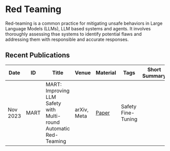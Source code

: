 # Red Teaming
Red-teaming is a common practice for mitigating unsafe behaviors in Large Language
Models (LLMs), LLM based systems and agents. It involves thoroughly assessing thse systems to identify potential flaws and
addressing them with responsible and accurate responses.


## Recent Publications
| Date | ID | Title | Venue | Material | Tags | Short Summary | Summary |
|---|---|---|---|---|---|---|---|
| Nov 2023 | MART | MART: Improving LLM Safety with Multi-round Automatic Red-Teaming | arXiv, Meta | [Paper](https://arxiv.org/pdf/2311.07689) | Safety Fine-Tuning | | |
